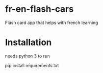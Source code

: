 # fr-en-flash-cars
Flash card app that helps with french learning

# Installation

needs python 3 to run

pip install requirements.txt
